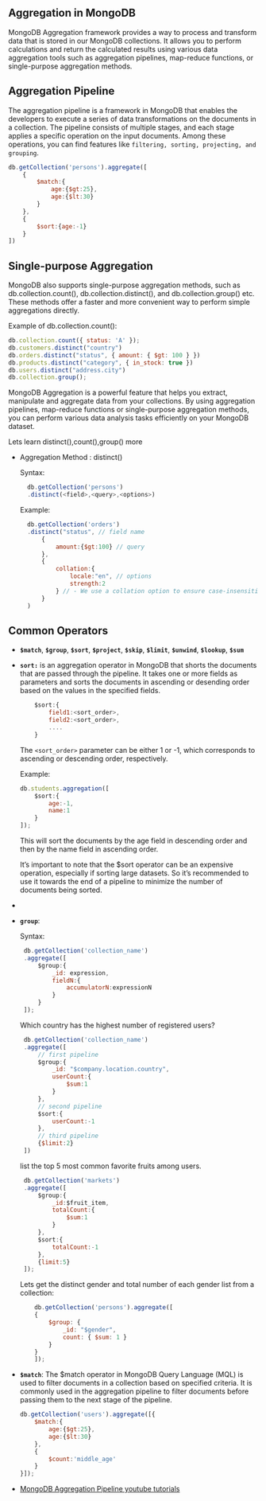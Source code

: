 
## Aggregation in MongoDB
MongoDB Aggregation framework provides a way to process and transform data that is stored in our MongoDB collections. It allows you to perform calculations and return the calculated results using various data aggregation tools such as aggregation pipelines, map-reduce functions, or single-purpose aggregation methods.

## Aggregation Pipeline

The aggregation pipeline is a framework in MongoDB that enables the developers to execute a series of data transformations on the documents in a collection. The pipeline consists of multiple stages, and each stage applies a specific operation on the input documents. Among these operations, you can find features like `filtering, sorting, projecting, and grouping`.

```javascript
db.getCollection('persons').aggregate([
    {
        $match:{
            age:{$gt:25},
            age:{$lt:30}
        }
    },
    {
        $sort:{age:-1}
    }
])

```
## Single-purpose Aggregation
MongoDB also supports single-purpose aggregation methods, such as db.collection.count(), db.collection.distinct(), and db.collection.group() etc. These methods offer a faster and more convenient way to perform simple aggregations directly.

Example of db.collection.count():

```javascript
db.collection.count({ status: 'A' });
db.customers.distinct("country")
db.orders.distinct("status", { amount: { $gt: 100 } })
db.products.distinct("category", { in_stock: true })
db.users.distinct("address.city")
db.collection.group();

```

MongoDB Aggregation is a powerful feature that helps you extract, manipulate and aggregate data from your collections. By using aggregation pipelines, map-reduce functions or single-purpose aggregation methods, you can perform various data analysis tasks efficiently on your MongoDB dataset.

Lets learn distinct(),count(),group() more

- Aggregation Method : distinct()
    
  Syntax:
  ```javascript
    db.getCollection('persons')
    .distinct(<field>,<query>,<options>)
  ```
  Example:
  ```javascript
    db.getCollection('orders')
    .distinct("status", // field name
        {
            amount:{$gt:100} // query
        },
        {
            collation:{
                locale:"en", // options
                strength:2
            } // - We use a collation option to ensure case-insensitive comparison.
        }
    )
  ```

## Common Operators

- **`$match`**, **`$group`**, **`$sort`**, **`$project`**, **`$skip`**, **`$limit`**,
 **`$unwind`**, **`$lookup`**, **`$sum`**

 - **`sort:`** is an aggregation operator in MongoDB that shorts the documents that are passed through the pipeline. It takes one or more fields as parameters and sorts the documents in ascending or desending order based on the values in the specified fields.
 
    ```javascript 
        $sort:{
            field1:<sort_order>,
            field2:<sort_order>,
            ....
        }
    ```

   The `<sort_order>` parameter can be either 1 or -1, which corresponds to ascending or descending order, respectively.

    Example:
    ```javascript
    db.students.aggregation([
        $sort:{
            age:-1,
            name:1
        }
    ]);
    ```
    This will sort the documents by the age field in descending order and then by the name field in ascending order.

    It’s important to note that the $sort operator can be an expensive operation, especially if sorting large datasets. So it’s recommended to use it towards the end of a pipeline to minimize the number of documents being sorted.


 - 

 - **`group`**: 
   
   Syntax:
   ```javascript
    db.getCollection('collection_name')
    .aggregate([
        $group:{
            _id: expression,
            fieldN:{
                accumulatorN:expressionN
            }
        }
    ]);
   ```

   Which country has the highest number of registered users?
   ```javascript
    db.getCollection('collection_name')
    .aggregate([
        // first pipeline
        $group:{
            _id: "$company.location.country",
            userCount:{
                $sum:1
            }
        },
        // second pipeline
        $sort:{
            userCount:-1
        },
        // third pipeline
        {$limit:2}
    ])
   ```

   list the top 5 most common favorite fruits among users.
   ```javascript
    db.getCollection('markets')
    .aggregate([
        $group:{
            _id:$fruit_item,
            totalCount:{
                $sum:1
            }
        },
        $sort:{
            totalCount:-1
        },
        {limit:5}
    ]);
   ```

   Lets get the distinct gender and total number of each gender list from a collection:

    ```javascript
        db.getCollection('persons').aggregate([
        {
            $group: {
                _id: "$gender",
                count: { $sum: 1 }
            }
        }
        ]);

    ```


 - **`$match`**: The $match operator in MongoDB Query Language (MQL) is used to filter documents in a collection based on specified criteria. It is commonly used in the aggregation pipeline to filter documents before passing them to the next stage of the pipeline.


    ```javascript
    db.getCollection('users').aggregate([{
        $match:{
            age:{$gt:25},
            age:{$lt:30}
        },
        {
            $count:'middle_age'
        }
    }]);
    ```

 - [MongoDB Aggregation Pipeline youtube tutorials](https://www.youtube.com/watch?v=SUZKhBvxW5c&list=PLRAV69dS1uWQ6CZCehxKy0rjkqhQ2Z88t)
